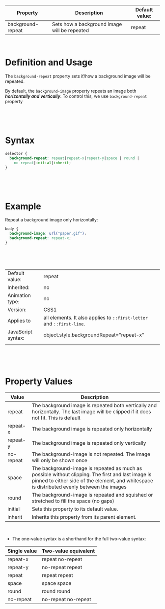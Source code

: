 | Property          | Description                                  | Default value: |
| ----------------- | -------------------------------------------- | -------------- |
| background-repeat | Sets how a background image will be repeated | repeat         |

&nbsp;

# Definition and Usage

The `background-repeat` property sets if/how a background image will be repeated.

By default, the `background-image` property repeats an image both **_horizontally and vertically_**. To control this, we use `background-repeat` property

&nbsp;

&nbsp;

# Syntax

```css
selector {
  background-repeat: repeat|repeat-x|repeat-y|space | round |
    no-repeat|initial|inherit;
}
```

&nbsp;

&nbsp;

# Example

Repeat a background image only horizontally:

```css
body {
  background-image: url("paper.gif");
  background-repeat: repeat-x;
}
```

&nbsp;

&nbsp;

|                    |                                                                       |
| ------------------ | --------------------------------------------------------------------- |
| Default value:     | repeat                                                                |
| Inherited:         | no                                                                    |
| Animation type:    | no                                                                    |
| Version:           | CSS1                                                                  |
| Applies to         | all elements. It also applies to `::first-letter` and `::first-line`. |
| JavaScript syntax: | object.style.backgroundRepeat="repeat-x"                              |
|                    |                                                                       |

&nbsp;

&nbsp;

# Property Values

| Value     | Description                                                                                                                                                                                      |
| --------- | ------------------------------------------------------------------------------------------------------------------------------------------------------------------------------------------------ |
| repeat    | The background image is repeated both vertically and horizontally. The last image will be clipped if it does not fit. This is default                                                            |
| repeat-x  | The background image is repeated only horizontally                                                                                                                                               |
| repeat-y  | The background image is repeated only vertically                                                                                                                                                 |
| no-repeat | The background-image is not repeated. The image will only be shown once                                                                                                                          |
| space     | The background-image is repeated as much as possible without clipping. The first and last image is pinned to either side of the element, and whitespace is distributed evenly between the images |
| round     | The background-image is repeated and squished or stretched to fill the space (no gaps)                                                                                                           |
| initial   | Sets this property to its default value.                                                                                                                                                         |
| inherit   | Inherits this property from its parent element.                                                                                                                                                  |

&nbsp;

- The one-value syntax is a shorthand for the full two-value syntax:

| Single value | Two-value equivalent |
| ------------ | -------------------- |
| repeat-x     | repeat no-repeat     |
| repeat-y     | no-repeat repeat     |
| repeat       | repeat repeat        |
| space        | space space          |
| round        | round round          |
| no-repeat    | no-repeat no-repeat  |

&nbsp;

&nbsp;
&nbsp;
&nbsp;
